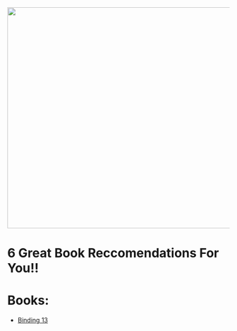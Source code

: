 <img src="https://bookmanspage.wordpress.com/wp-content/uploads/2021/04/bookreviews.jpg" width="600" height="500"> 

#  6 Great Book Reccomendations For You!! 

# Books:
- [Binding 13](Binding13.md)
